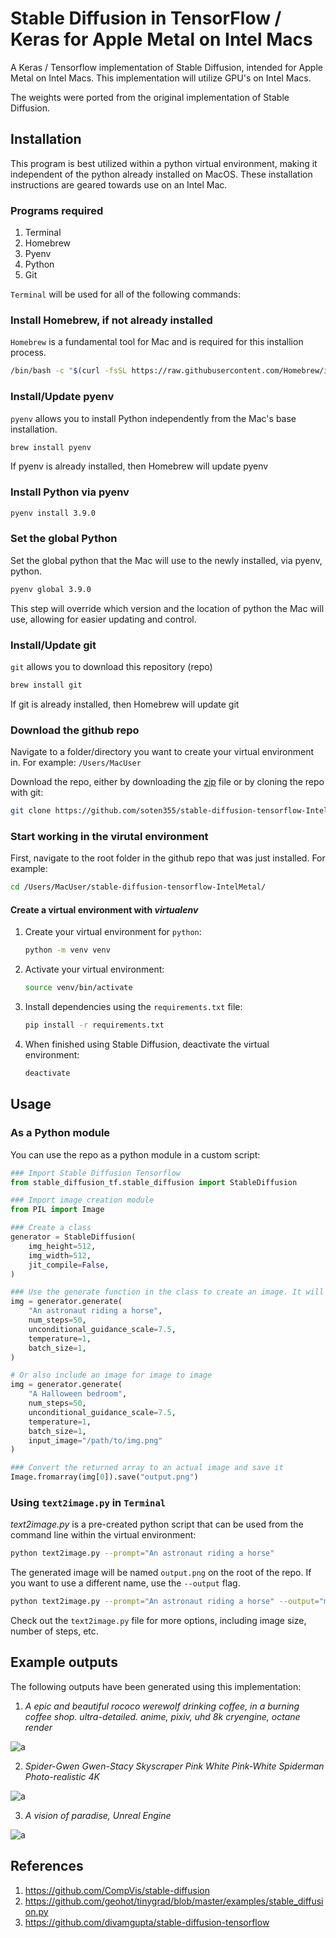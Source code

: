 # Stable Diffusion in TensorFlow / Keras for Apple Metal on Intel Macs

A Keras / Tensorflow implementation of Stable Diffusion, intended for Apple Metal on Intel Macs. This implementation will utilize GPU's on Intel Macs.

The weights were ported from the original implementation of Stable Diffusion.



## Installation

This program is best utilized within a python virtual environment, making it independent of the python already installed on MacOS. These installation instructions are geared towards use on an Intel Mac.

### Programs required

1) Terminal
2) Homebrew
3) Pyenv
4) Python
5) Git

`Terminal` will be used for all of the following commands:

### Install Homebrew, if not already installed

`Homebrew` is a fundamental tool for Mac and is required for this installion process.

```bash
/bin/bash -c "$(curl -fsSL https://raw.githubusercontent.com/Homebrew/install/HEAD/install.sh)"
```

### Install/Update pyenv

`pyenv` allows you to install Python independently from the Mac's base installation.

```bash
brew install pyenv
```

If pyenv is already installed, then Homebrew will update pyenv

### Install Python via pyenv

```bash
pyenv install 3.9.0
```

### Set the global Python

Set the global python that the Mac will use to the newly installed, via pyenv, python.

```bash
pyenv global 3.9.0
```

This step will override which version and the location of python the Mac will use, allowing for easier updating and control.

### Install/Update git

`git` allows you to download this repository (repo)

```bash
brew install git
```

If git is already installed, then Homebrew will update git

### Download the github repo

Navigate to a folder/directory you want to create your virtual environment in. For example: `/Users/MacUser`

Download the repo, either by downloading the
[zip](https://github.com/soten355/stable-diffusion-tensorflow-IntelMetal/archive/refs/heads/master.zip)
file or by cloning the repo with git:

```bash
git clone https://github.com/soten355/stable-diffusion-tensorflow-IntelMetal.git
```

### Start working in the virutal environment

First, navigate to the root folder in the github repo that was just installed. For example:

```bash
cd /Users/MacUser/stable-diffusion-tensorflow-IntelMetal/
```

#### Create a virtual environment with *virtualenv*

1) Create your virtual environment for `python`:

    ```bash
    python -m venv venv
    ```
   
2) Activate your virtual environment:

    ```bash
    source venv/bin/activate
    ```

3) Install dependencies using the `requirements.txt` file:

    ```bash
    pip install -r requirements.txt
    ```

4) When finished using Stable Diffusion, deactivate the virtual environment:
    
    ```bash
    deactivate
    ```

## Usage

### As a Python module

You can use the repo as a python module in a custom script:

```python
### Import Stable Diffusion Tensorflow
from stable_diffusion_tf.stable_diffusion import StableDiffusion

### Import image creation module
from PIL import Image

### Create a class
generator = StableDiffusion(
    img_height=512,
    img_width=512,
    jit_compile=False,
)

### Use the generate function in the class to create an image. It will return an array which can be converted into an iamge
img = generator.generate(
    "An astronaut riding a horse",
    num_steps=50,
    unconditional_guidance_scale=7.5,
    temperature=1,
    batch_size=1,
)

# Or also include an image for image to image
img = generator.generate(
    "A Halloween bedroom",
    num_steps=50,
    unconditional_guidance_scale=7.5,
    temperature=1,
    batch_size=1,
    input_image="/path/to/img.png"
)

### Convert the returned array to an actual image and save it
Image.fromarray(img[0]).save("output.png")
```

### Using `text2image.py` in `Terminal`

*text2image.py* is a pre-created python script that can be used from the command line within the virtual environment:

```bash
python text2image.py --prompt="An astronaut riding a horse"
```

The generated image will be named `output.png` on the root of the repo.
If you want to use a different name, use the `--output` flag.

```bash
python text2image.py --prompt="An astronaut riding a horse" --output="my_image.png"
```

Check out the `text2image.py` file for more options, including image size, number of steps, etc.

## Example outputs 

The following outputs have been generated using this implementation:

1) *A epic and beautiful rococo werewolf drinking coffee, in a burning coffee shop. ultra-detailed. anime, pixiv, uhd 8k cryengine, octane render*

![a](https://user-images.githubusercontent.com/1890549/190841598-3d0b9bd1-d679-4c8d-bd5e-b1e24397b5c8.png)


2) *Spider-Gwen Gwen-Stacy Skyscraper Pink White Pink-White Spiderman Photo-realistic 4K*

![a](https://user-images.githubusercontent.com/1890549/190841999-689c9c38-ece4-46a0-ad85-f459ec64c5b8.png)


3) *A vision of paradise, Unreal Engine*

![a](https://user-images.githubusercontent.com/1890549/190841886-239406ea-72cb-4570-8f4c-fcd074a7ad7f.png)


## References

1) https://github.com/CompVis/stable-diffusion
2) https://github.com/geohot/tinygrad/blob/master/examples/stable_diffusion.py
3) https://github.com/divamgupta/stable-diffusion-tensorflow
